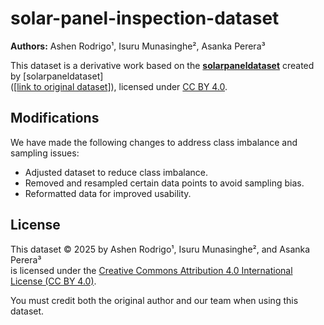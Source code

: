 # solar-panel-inspection-dataset

**Authors:** Ashen Rodrigo¹, Isuru Munasinghe², Asanka Perera³

This dataset is a derivative work based on the [**solarpaneldataset**](https://universe.roboflow.com/solarpaneldataset/solarpanel-ggmtm) created by [solarpaneldataset]  
([[link to original dataset](https://universe.roboflow.com/solarpaneldataset/solarpanel-ggmtm)]), licensed under [CC BY 4.0](https://creativecommons.org/licenses/by/4.0/).

## Modifications
We have made the following changes to address class imbalance and sampling issues:
- Adjusted dataset to reduce class imbalance.
- Removed and resampled certain data points to avoid sampling bias.
- Reformatted data for improved usability.

## License
This dataset © 2025 by Ashen Rodrigo¹, Isuru Munasinghe², and Asanka Perera³  
is licensed under the [Creative Commons Attribution 4.0 International License (CC BY 4.0)](https://creativecommons.org/licenses/by/4.0/).

You must credit both the original author and our team when using this dataset.
